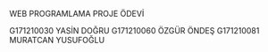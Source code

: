 
WEB PROGRAMLAMA PROJE ÖDEVİ

G171210030 YASİN DOĞRU
G171210060 ÖZGÜR ÖNDEŞ
G171210081 MURATCAN YUSUFOĞLU
